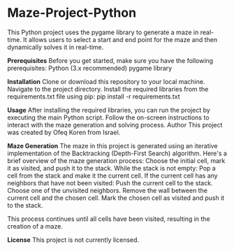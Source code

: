 # Maze-Project-Python
This Python project uses the pygame library to generate a maze in real-time. It allows users to select a start and end point for the maze and then dynamically solves it in real-time.

**Prerequisites**
Before you get started, make sure you have the following prerequisites:
Python (3.x recommended)
pygame library

**Installation**
Clone or download this repository to your local machine.
Navigate to the project directory.
Install the required libraries from the requirements.txt file using pip:
pip install -r requirements.txt

**Usage**
After installing the required libraries, you can run the project by executing the main Python script.
Follow the on-screen instructions to interact with the maze generation and solving process.
Author
This project was created by Ofeq Koren from Israel.

**Maze Generation**
The maze in this project is generated using an iterative implementation of the Backtracking (Depth-First Search) algorithm. Here's a brief overview of the maze generation process:
Choose the initial cell, mark it as visited, and push it to the stack.
While the stack is not empty:
  Pop a cell from the stack and make it the current cell.
  If the current cell has any neighbors that have not been visited:
    Push the current cell to the stack.
    Choose one of the unvisited neighbors.
    Remove the wall between the current cell and the chosen cell.
    Mark the chosen cell as visited and push it to the stack.

This process continues until all cells have been visited, resulting in the creation of a maze.

**License**
This project is not currently licensed.
